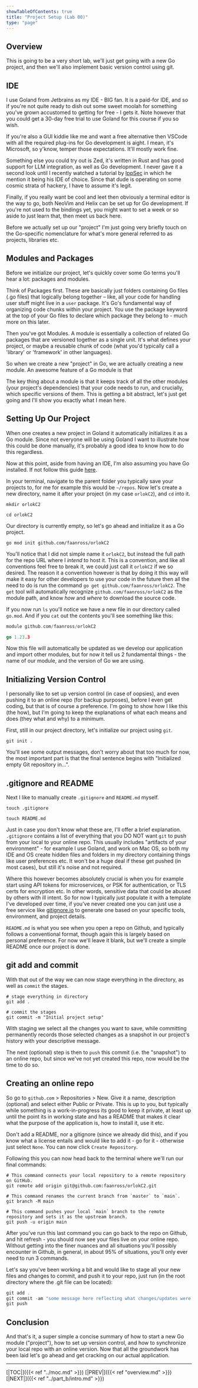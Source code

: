 ```yaml
---
showTableOfContents: true
title: "Project Setup (Lab 00)"
type: "page"
---
```


## Overview
This is going to be a very short lab, we'll just get going with a new Go project, 
and then we'll also implement basic version control using git.


## IDE
I use Goland from Jetbrains as my IDE - BIG fan. It is a paid-for IDE, and so if you're not 
quite ready to dish out some sweet moolah for something you've grown accustomed to getting for free - I gets it.
Note however that you could get a 30-day free trial to use Goland for this course if you so wish.

If you're also a GUI kiddie like me and want a free alternative then VSCode with all the required
plug-ins for Go development is aight. I mean, it's Microsoft, so y'know, temper those expectations. 
It'll mostly work fine. 

Something else you could try out is Zed, it's written in Rust and has good support for LLM integration,
as well as Go development. I never gave it a second look until I recently watched a tutorial by 
[IppSec](https://ippsec.rocks) in which he mention it being his IDE of choice. Since that dude is 
operating on some cosmic strata of hackery, I have to assume it's legit.

Finally, if you really want be cool and leet then obviously a terminal editor is the way to go, both
NeoVim and Helix can be set up for Go development. If you're not used to the bindings yet, you might
want to set a week or so aside to just learn that, then meet us back here. 

Before we actually set up our "project" I'm just going very briefly touch on the Go-specific nomenclature for what's
more general referred to as projects, libraries etc.

## Modules and Packages
Before we initialize our project, let's quickly cover some Go terms you'll hear a lot: packages and modules.

Think of Packages first. These are basically just folders containing Go files (.go files) that logically belong together – 
like, all your code for handling user stuff might live in a `user` package. It's Go's fundamental way of organizing code 
chunks within your project. You use the package keyword at the top of your Go files to declare which package they belong to - much more on this later.

Then you've got Modules. A module is essentially a collection of related Go packages that are versioned together as a single unit. 
It's what defines your project, or maybe a reusable chunk of code (what you'd typically call a 'library' or 'framework' in other languages).

So when we create a new "project" in Go, we are actually creating a new module. An awesome feature of a Go module is that

The key thing about a module is that it keeps track of all the other modules (your project's dependencies) that your code needs to run, 
and crucially, which specific versions of them. This is getting a bit abstract, let's just get going and I'll show you
exactly what I mean here.


## Setting Up Our Project
When one creates a new project in Goland it automatically initializes it as a Go module. Since not everyone will
be using Goland I want to illustrate how this could be done manually, it's probably a good idea to know how to do this
regardless.

Now at this point, aside from having an IDE, I'm also assuming you have Go installed. If not follow this guide [here](https://go.dev/doc/install). 

In your terminal, navigate to the parent folder you typically save your projects to, for me for example this would be `~/repos`.
Now let's create a new directory, name it after your project (in my case `orlokC2`), and `cd` into it.

```
mkdir orlokC2

cd orlokC2
```

Our directory is currently empty, so let's go ahead and initialize it as a Go project.


```
go mod init github.com/faanross/orlokC2
```

You'll notice that I did not simple name it `orlokC2`, but instead the full path for the repo URL where I _intend_ to host it.
This is a convention, and like all conventions feel free to break it, we could just call it `orlokC2` if we so desired.
The reason it a convention however is that by doing it this way will make it easy for other developers to use your code in the 
future then all the need to do is run the command `go get github.com/faanross/orlokC2`. The `get` tool will automatically 
recognize `github.com/faanross/orlokC2` as the module path, and know _how_ and _where_ to download the source code.

If you now run `ls` you'll notice we have a new file in our directory called `go.mod`. And if you `cat` out the contents
you'll see something like this:

```go
module github.com/faanross/orlokC2

go 1.23.3
```

Now this file will automatically be updated as we develop our application and import other modules, but for now it tell us
2 fundamental things - the name of our module, and the version of Go we are using.

## Initializing Version Control

I personally like to set up version control (in case of oopsies), and even pushing it to an online repo (for backup purposes),
before I even get coding, but that is of course a preference. I'm going to show how I like this (the how), but I'm going to 
keep the explanations of what each means and does (they what and why) to a minimum.

First, still in our project directory, let's initialize our project using `git`.

```
git init . 
```

You'll see some output messages, don't worry about that too much for now, the most important part is that the final
sentence begins with "Initialized empty Git repository in...".


## .gitignore and README

Next I like to manually create `.gitignore` and `README.md` myself.

```
touch .gitignore

touch README.md
```

Just in case you don't know what these are, I'll offer a brief explanation. `.gitignore` contains a list of everything 
that you DO NOT want `git` to push from your local to your online repo. This usually includes "artifacts of your environment" - 
for example I use Goland, and work on Mac OS, so both my IDE and OS create hidden files and folders in my directory containing
things like user preferences etc. It won't be a huge deal if these get pushed (in most cases), but still it's noise and not required.

Where this however becomes absolutely crucial is when you for example start using API tokens for microservices, or PSK for
authentication, or TLS certs for encryption etc. In other words, sensitive data that could be abused by others with ill intent.
So for now I typically just populate it with a template I've developed over time, if you've never created one you can just use
a free service like [gitignore.io](https://www.toptal.com/developers/gitignore/) to generate one based on your specific tools, 
environment, and project details.

`README.md` is what you see when you open a repo on Github, and typically follows a conventional format, though again this 
is largely based on personal preference. For now we'll leave it blank, but we'll create a simple README once our project is
done. 

## git add and commit
With that out of the way we can now stage everything in the directory, as well as `commit` the stages.

```shell
# stage everything in directory
git add .

# commit the stages
git commit -m "Initial project setup"
```

With staging we select all the changes you want to save, while committing permanently records those selected changes 
as a snapshot in our project's history with your descriptive message.

The next (optional) step is then to `push` this commit (i.e. the "snapshot") to an online repo, but since we've not yet
created this repo, now would be the time to do so.

## Creating an online repo
So go to `github.com` > Repositories > New. Give it a name, description (optional) and select either Public or Private.
This is up to you, but typically while something is a work-in-progress its good to keep it private, at least up
until the point its in working state and has a README that makes it clear what the purpose of the application is,
how to install it, use it etc.

Don't add a README, nor a gitignore (since we already did this), and if you know what a license entails and would like
to add it - go for it - otherwise just select `None`. You can now click `Create Repository`. 

Following this you can now head back to the terminal where we'll run our final commands:

```shell
# This command connects your local repository to a remote repository on GitHub.
git remote add origin git@github.com:faanross/orlokC2.git

# This command renames the current branch from `master` to `main`.
git branch -M main

# This command pushes your local `main` branch to the remote repository and sets it as the upstream branch.
git push -u origin main
```

After you've run this last command you can go back to the repo on Github, and hit refresh - you should now see your 
files live on your online repo. Without getting into the finer nuances and all situations you'll possibly encounter in
Github, in general, in about 95% of situations, you'll only ever need to run 3 commands.

Let's say you've been working a bit and would like to stage all your new files and changes to commit, and push it to
your repo, just run (in the root directory where the .git file can be located):

```go
git add .
git commit -am "some message here reflecting what changes/updates were just made"
git push
```

## Conclusion
And that's it, a super simple a concise summary of how to start a new Go module ("project"), how to set up version control, 
and how to synchronize your local repo with an online version. Now that all the groundwork has been laid let's
go ahead and get cracking on our actual application.

___
[|TOC|]({{< ref "../moc.md" >}})
[|PREV|]({{< ref "overview.md" >}})
[|NEXT|]({{< ref "../part_b/intro.md" >}})